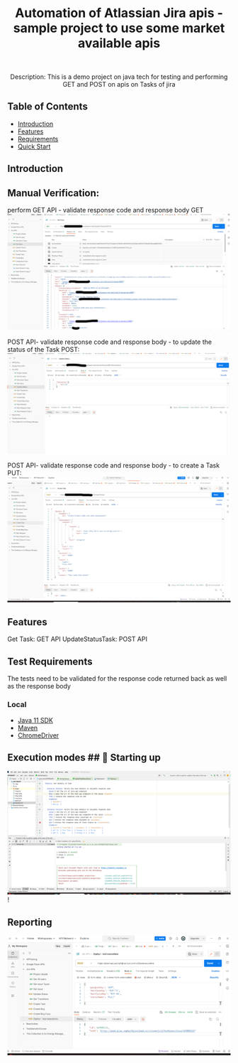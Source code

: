 <h1 align="center"> Automation of Atlassian Jira apis - sample project to use some market available apis  </h1> <br>

<p align="center">
  Description: This is a demo project on java tech for testing and performing GET and POST on apis on Tasks of jira 
</p>


## Table of Contents

- [Introduction](#introduction)
- [Features](#features)
- [Requirements](#requirements)
- [Quick Start](#quick-start)


## Introduction

## Manual Verification:

perform GET API - validate response code and response body
GET
![img.png](img.png)

POST API- validate response code and response body - to update the status of the Task
POST:
![img_1.png](img_1.png)

POST API- validate response code and response body - to create a Task
PUT:
![img_3.png](img_3.png)




## Features
Get Task: GET API
UpdateStatusTask: POST API


## Test Requirements
The tests need to be validated for the response code returned back as well as the response body


### Local
* [Java 11 SDK](https://www.oracle.com/au/java/technologies/javase/jdk11-archive-downloads.html)
* [Maven](https://maven.apache.org/download.cgi)
* [ChromeDriver](https://chromedriver.chromium.org/downloads)



## Execution modes ## 🤖 Starting up

![img_4.png](img_4.png)!

## Reporting

![img_5.png](img_5.png)